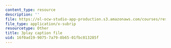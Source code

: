 ```yaml
---
content_type: resource
description: ''
file: https://ol-ocw-studio-app-production.s3.amazonaws.com/courses/res-tll-004-stem-concept-videos-fall-2013/16f0ad1990757a798b6501fbc013285f_w4y12u5S0HE.srt
file_type: application/x-subrip
resourcetype: Other
title: 3play caption file
uid: 16f0ad19-9075-7a79-8b65-01fbc013285f
---
```

